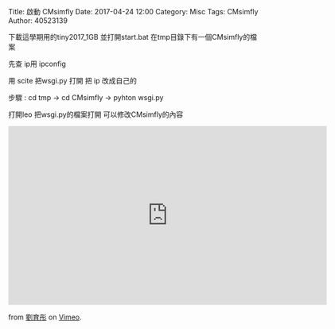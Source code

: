Title: 啟動 CMsimfly
Date: 2017-04-24 12:00
Category: Misc
Tags: CMsimfly
Author: 40523139

<!-- PELICAN_END_SUMMARY -->

下載這學期用的tiny2017_1GB 並打開start.bat 在tmp目錄下有一個CMsimfly的檔案

先查 ip用 ipconfig     

用 scite 把wsgi.py 打開 把 ip 改成自己的

步驟 : cd tmp -> cd CMsimfly -> pyhton wsgi.py 

打開leo 把wsgi.py的檔案打開 可以修改CMsimfly的內容
             
                    
<iframe src="https://player.vimeo.com/video/215030751" width="640" height="360" frameborder="0" webkitallowfullscreen mozallowfullscreen allowfullscreen></iframe>
<p><a href="https://vimeo.com/215030751"></a> from <a href="https://vimeo.com/user58915964">劉育彤</a> on <a href="https://vimeo.com">Vimeo</a>.</p>